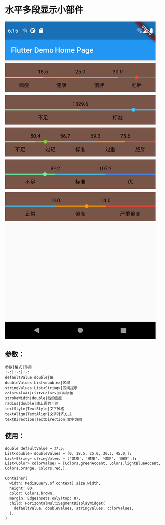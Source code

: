 # 水平多段显示小部件

![image](./screenshot/Screenshot_1606210471.png)

## 参数：

    参数|格式|作用
    :-:|:-:|:-:
    defaultValue|double|值
    doubleValues|List<double>|区间
    stringValues|List<String>|区间提示
    colorValues|List<Color>|区间颜色
    strokeWidth|double|线的宽度
    radius|double|线上圆的半径
    textStyle|TextStyle|文字风格
    textAlign|TextAlign|文字对齐方式
    textDirection|TextDirection|文字方向
    
## 使用：

    double defaultValue = 37.5;
    List<double> doubleValues = [0, 18.5, 25.0, 30.0, 45.0,];
    List<String> stringValues = ['偏瘦', '健康', '偏胖', '肥胖',];
    List<Color> colorValues = [Colors.greenAccent, Colors.lightBlueAccent, Colors.orange, Colors.red,];
      
    Container(
      width: MediaQuery.of(context).size.width,
      height: 80,
      color: Colors.brown,
      margin: EdgeInsets.only(top: 8),
      child: HorizontalMultiSegmentDisplayWidget(
        defaultValue, doubleValues, stringValues, colorValues,
      ),
    )